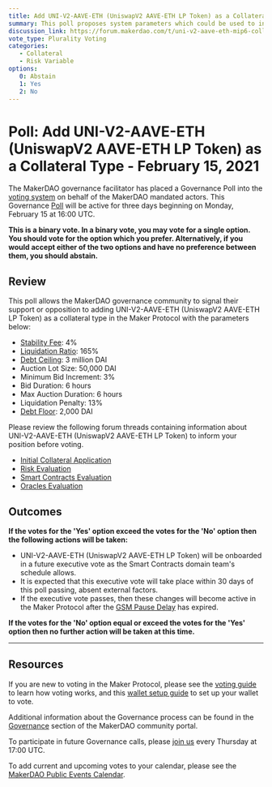 ```yaml
---
title: Add UNI-V2-AAVE-ETH (UniswapV2 AAVE-ETH LP Token) as a Collateral Type - February 15, 2021
summary: This poll proposes system parameters which could be used to initialize UNI-V2-AAVE-ETH (UniswapV2 AAVE-ETH LP Token) as a new collateral type.
discussion_link: https://forum.makerdao.com/t/uni-v2-aave-eth-mip6-collateral-onboarding-application/6186
vote_type: Plurality Voting
categories:
   - Collateral
   - Risk Variable
options:
   0: Abstain
   1: Yes
   2: No
---
```

# Poll: Add UNI-V2-AAVE-ETH (UniswapV2 AAVE-ETH LP Token) as a Collateral Type - February 15, 2021

The MakerDAO governance facilitator has placed a Governance Poll into the [voting system](https://vote.makerdao.com/polling) on behalf of the MakerDAO mandated actors. This Governance [Poll](https://community-development.makerdao.com/en/learn/governance/on-chain-gov) will be active for three days beginning on Monday, February 15 at 16:00 UTC.

**This is a binary vote. In a binary vote, you may vote for a single option. You should vote for the option which you prefer. Alternatively, if you would accept either of the two options and have no preference between them, you should abstain.**

## Review

This poll allows the MakerDAO governance community to signal their support or opposition to adding UNI-V2-AAVE-ETH (UniswapV2 AAVE-ETH LP Token) as a collateral type in the Maker Protocol with the parameters below:

* [Stability Fee](https://community-development.makerdao.com/en/learn/governance/param-stability-fee): 4%
* [Liquidation Ratio](https://community-development.makerdao.com/en/learn/governance/param-liquidation-ratio): 165%
* [Debt Ceiling](https://community-development.makerdao.com/en/learn/governance/param-debt-ceiling): 3 million DAI
* Auction Lot Size: 50,000 DAI
* Minimum Bid Increment: 3%
* Bid Duration: 6 hours
* Max Auction Duration: 6 hours
* Liquidation Penalty: 13%
* [Debt Floor](https://community-development.makerdao.com/en/learn/governance/param-debt-floor): 2,000 DAI

Please review the following forum threads containing information about UNI-V2-AAVE-ETH (UniswapV2 AAVE-ETH LP Token) to inform your position before voting.
* [Initial Collateral Application](https://forum.makerdao.com/t/uni-v2-aave-eth-mip6-collateral-onboarding-application/6186)
* [Risk Evaluation](https://forum.makerdao.com/t/uni-v2-aave-eth-collateral-onboarding-risk-evaluation/6525)
* [Smart Contracts Evaluation](https://forum.makerdao.com/t/uni-v2-aave-eth-erc20-token-smart-contract-technical-assessment/6510)
* [Oracles Evaluation](https://forum.makerdao.com/t/uni-v2-aave-eth-collateral-onboarding-oracle-assessment-mip10c3-sp26/6356)

## Outcomes

**If the votes for the 'Yes' option exceed the votes for the 'No' option then the following actions will be taken:**
* UNI-V2-AAVE-ETH (UniswapV2 AAVE-ETH LP Token) will be onboarded in a future executive vote as the Smart Contracts domain team's schedule allows. 
* It is expected that this executive vote will take place within 30 days of this poll passing, absent external factors.
* If the executive vote passes, then these changes will become active in the Maker Protocol after the [GSM Pause Delay](https://community-development.makerdao.com/en/learn/governance/param-gsm-pause-delay) has expired.

**If the votes for the 'No' option equal or exceed the votes for the 'Yes' option then no further action will be taken at this time.**

---

## Resources

If you are new to voting in the Maker Protocol, please see the [voting guide](https://community-development.makerdao.com/en/learn/governance/how-voting-works/) to learn how voting works, and this [wallet setup guide](https://community-development.makerdao.com/en/learn/governance/voting-setup/) to set up your wallet to vote.

Additional information about the Governance process can be found in the [Governance](https://community-development.makerdao.com/en/learn/governance) section of the MakerDAO community portal.

To participate in future Governance calls, please [join us](https://github.com/makerdao/community/tree/master/governance/governance-and-risk-meetings) every Thursday at 17:00 UTC.

To add current and upcoming votes to your calendar, please see the [MakerDAO Public Events Calendar](https://calendar.google.com/calendar/embed?src=makerdao.com_3efhm2ghipksegl009ktniomdk%40group.calendar.google.com&ctz=UTC&mode=week&showCalendars=0&showPrint=0).
